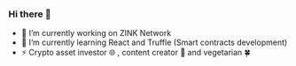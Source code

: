 ### Hi there 👋

- 🔭 I’m currently working on ZINK Network
- 🌱 I’m currently learning React and Truffle (Smart contracts development)
- ⚡ Crypto asset investor 🌐 , content creator 🎥 and vegetarian 🍀
